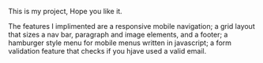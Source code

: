 This is my project, Hope you like it.

The features I implimented are a responsive mobile navigation; 
a grid layout that sizes a nav bar, paragraph and image elements, and a footer; 
a hamburger style menu for mobile menus written in javascript;
a form validation feature that checks if you hjave used a valid email.

